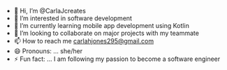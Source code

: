 - 👋 Hi, I’m @CarlaJcreates
- 👀 I’m interested in software development
- 🌱 I’m currently learning mobile app development using Kotlin
- 💞️ I’m looking to collaborate on major projects with my teammate
- 📫 How to reach me carlahjones295@gmail.com
- 😄 Pronouns: ... she/her
- ⚡ Fun fact: ... I am following my passion to become a software engineer

<!---
CarlaJcreates/CarlaJcreates is a ✨ special ✨ repository because its `README.md` (this file) appears on your GitHub profile.
You can click the Preview link to take a look at your changes.
--->
